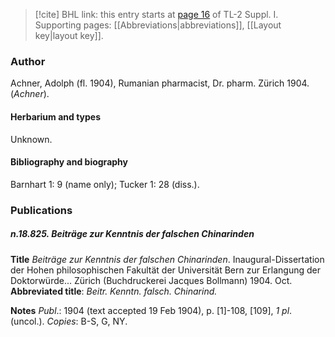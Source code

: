 > [!cite] BHL link: this entry starts at [page 16](https://www.biodiversitylibrary.org/item/103858#page/28/mode/1up) of TL-2 Suppl. I.
> Supporting pages: [[Abbreviations|abbreviations]], [[Layout key|layout key]].

### Author

Achner, Adolph (fl. 1904), Rumanian pharmacist, Dr. pharm. Zürich 1904. (*Achner*).

#### Herbarium and types

Unknown.

#### Bibliography and biography

Barnhart 1: 9 (name only); Tucker 1: 28 (diss.).

### Publications

##### n.18.825. Beiträge zur Kenntnis der falschen Chinarinden

**Title**
*Beiträge zur Kenntnis der falschen Chinarinden*. Inaugural-Dissertation der Hohen philosophischen Fakultät der Universität Bern zur Erlangung der Doktorwürde... Zürich (Buchdruckerei Jacques Bollmann) 1904. Oct.
**Abbreviated title**: *Beitr. Kenntn. falsch. Chinarind.*

**Notes**
*Publ*.: 1904 (text accepted 19 Feb 1904), p. \[1\]-108, \[109\], *1 pl*. (uncol.). *Copies*: B-S, G, NY.


